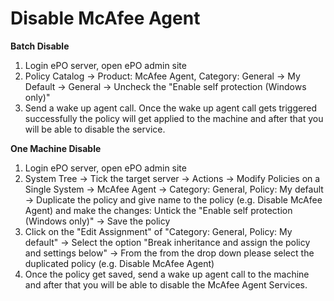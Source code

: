 # Disable McAfee Agent

**Batch Disable**

1. Login ePO server, open ePO admin site
2. Policy Catalog → Product: McAfee Agent, Category: General → My Default → General → Uncheck the "Enable self protection \(Windows only\)"
3. Send a wake up agent call. Once the wake up agent call gets triggered successfully the policy will get applied to the machine and after that you will be able to disable the service. 

**One Machine Disable**

1. Login ePO server, open ePO admin site
2. System Tree → Tick the target server → Actions → Modify Policies on a Single System → McAfee Agent → Category: General, Policy: My default → Duplicate the policy and give name to the policy \(e.g. Disable McAfee Agent\) and make the changes: Untick the "Enable self protection \(Windows only\)" → Save the policy
3. Click on the "Edit Assignment" of "Category: General, Policy: My default" → Select the option "Break inheritance and assign the policy and settings below" → From the from the drop down please select the duplicated policy \(e.g. Disable McAfee Agent\)
4. Once the policy get saved, send a wake up agent call to the machine and after that you will be able to disable the McAfee Agent Services.

